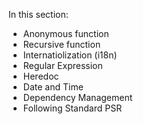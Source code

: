 In this section:
* Anonymous function
* Recursive function
* Internatiolization (i18n)
* Regular Expression
* Heredoc
* Date and Time
* Dependency Management
* Following Standard PSR